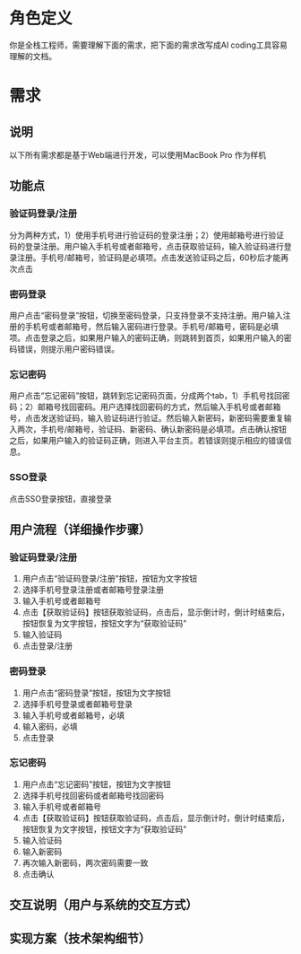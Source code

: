 <!--
 * @Author: wanghong52 wanghong52@meituan.com
 * @Date: 2025-04-08 14:54:27
 * @LastEditors: wanghong52 wanghong52@meituan.com
 * @LastEditTime: 2025-04-08 15:19:12
 * @FilePath: /MyExeProject/登录页/登录注册页.md
 * @Description: 这是默认设置,请设置`customMade`, 打开koroFileHeader查看配置 进行设置: https://github.com/OBKoro1/koro1FileHeader/wiki/%E9%85%8D%E7%BD%AE
-->
# 角色定义
你是全栈工程师，需要理解下面的需求，把下面的需求改写成AI coding工具容易理解的文档。
# 需求
## 说明
以下所有需求都是基于Web端进行开发，可以使用MacBook Pro 作为样机

## 功能点
### 验证码登录/注册
分为两种方式，1）使用手机号进行验证码的登录注册；2）使用邮箱号进行验证码的登录注册。用户输入手机号或者邮箱号，点击获取验证码，输入验证码进行登录注册。手机号/邮箱号，验证码是必填项。点击发送验证码之后，60秒后才能再次点击

### 密码登录
用户点击“密码登录”按钮，切换至密码登录，只支持登录不支持注册。用户输入注册的手机号或者邮箱号，然后输入密码进行登录。手机号/邮箱号，密码是必填项。点击登录之后，如果用户输入的密码正确，则跳转到首页，如果用户输入的密码错误，则提示用户密码错误。

### 忘记密码
用户点击“忘记密码”按钮，跳转到忘记密码页面，分成两个tab，1）手机号找回密码；2）邮箱号找回密码。用户选择找回密码的方式，然后输入手机号或者邮箱号，点击发送验证码，输入验证码进行验证。然后输入新密码，新密码需要重复输入两次，手机号/邮箱号，验证码、新密码、确认新密码是必填项。点击确认按钮之后，如果用户输入的验证码正确，则进入平台主页。若错误则提示相应的错误信息。

### SSO登录
点击SSO登录按钮，直接登录


## 用户流程（详细操作步骤）
### 验证码登录/注册
1. 用户点击“验证码登录/注册”按钮，按钮为文字按钮
2. 选择手机号登录注册或者邮箱号登录注册
3. 输入手机号或者邮箱号
4. 点击【获取验证码】按钮获取验证码，点击后，显示倒计时，倒计时结束后，按钮恢复为文字按钮，按钮文字为“获取验证码”
4. 输入验证码
5. 点击登录/注册

### 密码登录
1. 用户点击“密码登录”按钮，按钮为文字按钮
2. 选择手机号登录或者邮箱号登录
3. 输入手机号或者邮箱号，必填
3. 输入密码，必填
4. 点击登录

### 忘记密码
1. 用户点击“忘记密码”按钮，按钮为文字按钮
2. 选择手机号找回密码或者邮箱号找回密码
3. 输入手机号或者邮箱号
4. 点击【获取验证码】按钮获取验证码，点击后，显示倒计时，倒计时结束后，按钮恢复为文字按钮，按钮文字为“获取验证码”
5. 输入验证码
6. 输入新密码
7. 再次输入新密码，两次密码需要一致
8. 点击确认

## 交互说明（用户与系统的交互方式）


## 实现方案（技术架构细节）
